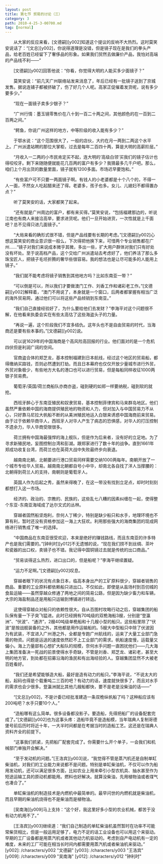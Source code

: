 ```yaml
---
layout: post
title: 第七节 贸易的讨论（三）
category: 3
path: 2010-4-25-3-00700.md
tag: [normal]
---
```


　　从大家的反应来看，[文德嗣][y002]知道这个提议的反响不大热烈。这时莫笑安说话了：“[文总][y002]，你说得道理是没错，但是镜子现在是我们的拳头产品，给老百姓已经留下了奢侈品的形象。如果我们贸然去做廉价产品，我怕对高端的产品线不利——”

　　[文德嗣][y002]回答他说：“你看，你觉得大明的人能买多少面镜子？”

　　莫笑安说：“前几天广州联络站发来消息了，年后已经有一批镜子送到了京城发售。据说连铺子都被挤破了，伤了好几个人呢。高家正促催着发货呢，说有多少要多少。”

　　“现在一面镜子卖多少银子？”

　　“广州行情：墨玉镜零售价在八十到一百二十两之间，其他颜色的在一百到二百两之间。”

　　“鳄鱼，你说广州这样的地方，中等阶级的收入能有多少？”

　　于鄂水说：“这个范围很大了，一般的店伙，大约在月一两到二两这个水平上。广州派遣站聘的那位大掌柜，过去是每年二百四十两，算是大明的高薪阶层。”

　　“月收入一二两的小市民肯定买不起，连大明的‘高级白领’买我们的镜子估计也得咬咬牙。剩下来随随便就能花几百两的富户有多少？我猜最多几千户吧。那么，咱们上个月出货的数量里面，镜子就有1200多面。市场迟早要饱和。”

　　“有些富户可不只要一两面镜子啊。有钱人的小老婆都是十个八个的，不得一人一面，不然女人吃起醋来还了得。老婆多，孩子也多。女儿、儿媳妇不都得置办点？”

　　听了莫笑安的话，大家都笑了起来。

　　“还有就是广州周边的富户，都有来买得。”莫笑安说，“包括福建那边的，听说江南也有商人来接洽高举，要求进货呢。他们一旦开始进货，一次性就是上千面吧？总不见得只进几面镜子。”

　　“大局来看的确形式很不错，但是产品线要有长期的考虑。”[文德嗣][y002]心想这莫笑安的商业意识很一般么，下次得把他换下来，可惜两个专业销售都在广州……“镜子对我们来说成本微乎其微，多出一些，扩大用户群体对我们只有好处没有坏处。至于说高档产品，这个交给广州派遣站去考虑好了，他们养活了那么多珠宝匠人，把镜子毛坯折腾的奢华些很容易。我的想法也是让尽可能多的人能用上镜子。”

　　“我们就不能考虑将镜子销售到其他地方吗？比如东南亚一带？”

　　“可以倒是可以，所以我们才要做澳门工作、刘香工作和诸彩老工作。”[文德嗣][y002]解释着，“澳门不用说了，本身就是一个窗口，后两者都掌握有相当广泛的海外贸易网，通过他们可以将这些产品倾销到东南亚。”

　　“我们自己直接经验好了，为什么要给他们去发财？”李海平对这个问题很不解，在他看来执委会实在有些太高估了这些海盗头子的力量。

　　“再说一遍，这个阶段我们不宜多结仇。这年头也不是自由贸易的时代，当海商还是要有些本事的。”[文德嗣][y002]说。

　　可以说1629年的中国海商是个高风险高回报的行业。他们面对的是一个危机四伏但是利润广阔的空间。

　　官商盗合体的郑芝龙，基本控制福建到日本航线，经过这个地区的贸易船，都得缴纳买路钱，否则必然遭到打劫。而且日本幕府也仅仅开放少量城市进行外贸，外贸对象极少，有些地方大名的港口也可以进行贸易，但是每船同样收征1000两银子贸易费。

　　葡萄牙/英国/荷兰商船队亦商亦盗，碰到硬的如郑一样要纳税，碰到软的就抢。

　　西班牙醉心于东南亚殖民和奴隶贸易，基本控制菲律宾和马来群岛地区。他们虽然严重依赖中国的海商提供殖民地的物资和人力，但对加入与中国贸易力不从心，只好靠马尼拉大帆船不断的从美洲殖民地运入白银来诱惑中国海商前来贸易。由于过于依赖华商华人，西班牙人对华人产生了病态的恐惧感，对华人的打压控制不遗余力，华人华商受限很多。

　　荷兰拥有中国海最强悍的海上舰队，但是作为后来者，没有好的立足地。为了寻求新殖民地，妄图控制台湾和彭湖。跟郑家进行了数十年的战争。直到1661年郑成功收复台湾，而荷兰也在英荷大战中失败最终步向衰退。

　　越南南北朝，北朝要进行港口贸易同样需要交纳1000两每年。南朝开放了一个城市专给华人贸易。越南南北朝都自号小中华，却南北各自找了洋人当撑腰的：北朝得到荷兰人的支持，南朝则是葡萄牙人。

　　英国人作为后起之秀，虽然来得晚了，在这一带没有找到立足点，却时时刻刻都想打入这一市场。

　　经济的、政治的、宗教的、民族的，这些乱七八糟的因素纠缠在一起，使得整个东亚-东南亚海域成了达尔文式的丛林。

　　穿越者固然船坚炮利，奈何人丁稀少，特别是缺少船只和水手，地理环境也不算有利，暂时还没有资格参加这一海上大狂欢。利用那些强大的海商集团的现成网络进行销售成了唯一的选择。

　　“中国商品在东南亚很受欢迎，本来是绝好的赚钱路线，而且东南亚的许多特产也是我们需要的。”[钟利时][y012]不无遗憾的说，“现在我们捞不到丝绸、茶叶和瓷器的出口权，卖镜子也不错。我记得中国铜镜过去就是传统的出口商品。”

　　“贸易谈得这么热烈，进口出口的，但是船呢？”李海平继续置疑。

　　“运力不足啊。”[文德嗣][y002]叹息。

　　穿越者眼下的状况有点象日本，临高本身出产的工矿原料很少，穿越者销售的商品、重要的工业原料都依赖船只进出口。不仅如此，即使是从盐场村到百仞城的食盐运输——虽然穿越众修通了两地之间的简易公路，但是因为缺少畜力和车辆，大宗的海盐制品还是用船只运输到博铺进行转运。

　　这使得穿越众对船只的依赖性很大。自从百图村攻略行动之后，穿越集团的船队保有量一下子突飞猛进。此时已经拥有70吨级的双桅海船3艘，分别是“登瀛洲”、“伏波”、“通济”，2艘40吨级单桅船和十几艘小型的船只。这些船里除了“伏波”是按战舰装备的之外，其他都是用作运输船的。5艘大中型船只中除了伏波因为有武装，不宜进入广州港之外，全都是专跑广州航线的，运来了大量工业部门急需的物资。问题是运送的速度依然赶不上工业部门的需求。帆船速度慢，运载量又偏小。海上力量部有心想扩大船队的规模，奈何水手问题一直困扰他们——几大海上集团准备决一死战的前景使得水手奇缺，不管是刘香、郑芝龙、诸彩老，甚至大明的地方官，到处都在招募沿海的渔民和有出海经验的人。穿越集团显然不大被老百姓看好。

　　“我们还是希望能够造大船，最好是造有动力的船只。”李海平说，“不说太大的船，起码也得是个载重吨二三百的吧？有动力的话，速度就快很多了，而且对水手的需求也会少很多。登瀛洲就比其他几艘船都快，要不是老是没柴油的话——”

　　“[文总][y002]，不是计委已经批准建造一条双桅纵帆船了吗？这种船应该有200吨吧？水手只要10个人。”

　　“造船哪有这么简单。很多设备都没影子。要造船，先得把船厂的设备配套完成了。”[文德嗣][y002]也为这事头疼：造船毕竟不是造船模，当年瑞典人复制哥德堡号前后历时将近十年，一大半时间都是在考据当时的造船工艺。这还是在瑞典人资料齐全的前提下。

　　“这事我们抓紧，先把船厂配套完成了。你需要什么开个单子，一会我们和机械部门单独开会解决。”

　　“至于发动机的问题。”[王洛宾][y003]说，“我觉得不管是蒸汽机还是自制单缸柴油机，对我们的工业能力来说都不是问题。特别是单缸柴油机，不仅可以作为船用发动机，还可以满足很多方面，比如农业上用来牵引小型农机具、抽水甚至作为短途运输工具的原动机都能用。燃料也好解决。就算没柴油，先用植物油或者煤气也凑合了。”

　　单缸柴油机的制造技术是内燃机中最简单的。最早问世的内燃机就是柴油机，而且早期的柴油机烧得也不是柴油而是植物油。

　　[吴南海][y009]马上支持：“这个好，我这里好多小型的农业机械，都苦于没有动力机用不了。”

　　[王洛宾][y003]继续道：“我们自己制造的单缸柴油机虽然暂时在功率不可能常柴货相比，但是一般运用足够了，电力不足的话工业设备也可以用这个来驱动。早期的工厂设备都是用蒸汽机或者其他动力机驱动的。考虑到自产电动机有一定的难度，未来的工厂可能在相当长时间内都需要用蒸汽机或者柴油机来驱动。”
[y002]: /characters/y002 "文德嗣"
[y003]: /characters/y003 "王洛宾"
[y009]: /characters/y009 "吴南海"
[y012]: /characters/y012 "钟利时"
